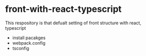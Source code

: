 # front-with-react-typescript


This respository is that defualt setting of front structure with react, typescript   

- install pacakges
- webpack.config
- tsconfig

